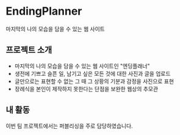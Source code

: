 EndingPlanner
==============
마지막의 나의 모습을 담을 수 있는 웹 사이트

## 프로젝트 소개
  * 마지막의 나의 모습을 담을 수 있는 웹 사이트인 "엔딩플래너"
  * 생전에 기쁘고 슬픈 일, 남기고 싶은 모든 것에 대한 사진과 글을 업로드
  * 글만으로는 표현할 수 없는 그 때 그 상황의 기분과 감정을 사진으로 표현
  * 장례식을 본인이 제작하지 못한다는 단점을 보완한 웹상의 추모관

## 내 활동
이번 팀 프로젝트에서는 퍼블리싱을 주로 담당하였습니다.
